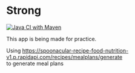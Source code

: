 # Strong
[![Java CI with Maven](https://github.com/Arflayd/Strong/actions/workflows/maven.yml/badge.svg)](https://github.com/Arflayd/Strong/actions/workflows/maven.yml)

This app is being made for practice.

Using
https://spoonacular-recipe-food-nutrition-v1.p.rapidapi.com/recipes/mealplans/generate \
to generate meal plans